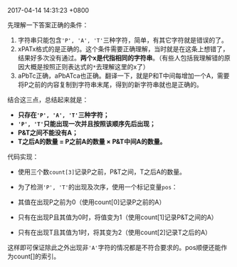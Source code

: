 2017-04-14 14:31:23 +0800

先理解一下答案正确的条件：

1. 字符串只能包含`'P', 'A', 'T'`三种字符，简单，有其它字符就是错误的了。
2. xPATx格式的是正确的。这个条件需要正确理解，当时就是在这条上想错了，结果好多次没有通过。**两个x是代指相同的字符串**。（有些人包括我理解错的原因大概是按照正则表达式的`*`去理解这里的x了）
3. aPbTc正确，aPbATca也正确。翻译一下，就是P和T中间每增加一个A，需要将P之前的内容复制到字符串末尾，得到的新字符串就也是正确的。

结合这三点，总结起来就是：
- **只存在`'P', 'A', 'T'`三种字符；**
- **`'P', 'T'`只能出现一次并且按照该顺序先后出现；**
- **P&T之间不能没有A；**
- **T之后A的数量 = P之前A的数量 × P&T中间A的数量。**

代码实现：

* 使用三个数`count[3]`记录P之前，P&T之间，T之后A的数量。
* 为了检测`'P', 'T'`的出现及次序，使用一个标记变量`pos`：

 * 其值在出现P之前为0（使用count[0]记录P之前的A）
 * 只有在出现P且其值为0时，将值变为1（使用count[1]记录P&T之间的A）
 * 只有在出现T且其值为1时，将其变为2（使用count[2]记录T之后的A）

 这样即可保证除此之外出现非`'A'`字符的情况都是不符合要求的。pos顺便还能作为count[]的索引。
